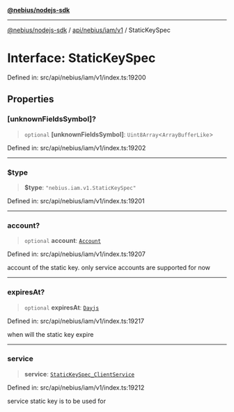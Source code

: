 [**@nebius/nodejs-sdk**](../../../../../README.md)

***

[@nebius/nodejs-sdk](../../../../../README.md) / [api/nebius/iam/v1](../README.md) / StaticKeySpec

# Interface: StaticKeySpec

Defined in: src/api/nebius/iam/v1/index.ts:19200

## Properties

### \[unknownFieldsSymbol\]?

> `optional` **\[unknownFieldsSymbol\]**: `Uint8Array`\<`ArrayBufferLike`\>

Defined in: src/api/nebius/iam/v1/index.ts:19202

***

### $type

> **$type**: `"nebius.iam.v1.StaticKeySpec"`

Defined in: src/api/nebius/iam/v1/index.ts:19201

***

### account?

> `optional` **account**: [`Account`](Account.md)

Defined in: src/api/nebius/iam/v1/index.ts:19207

account of the static key. only service accounts are supported for now

***

### expiresAt?

> `optional` **expiresAt**: [`Dayjs`](../../../../../runtime/protos/core/dayjs/classes/Dayjs.md)

Defined in: src/api/nebius/iam/v1/index.ts:19217

when will the static key expire

***

### service

> **service**: [`StaticKeySpec_ClientService`](../type-aliases/StaticKeySpec_ClientService.md)

Defined in: src/api/nebius/iam/v1/index.ts:19212

service static key is to be used for
